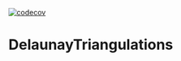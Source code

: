 [![codecov](https://codecov.io/gh/PaulMatlashewski/DelaunayTriangulations/branch/master/graph/badge.svg?token=9UZAQNSKFC)](https://codecov.io/gh/PaulMatlashewski/DelaunayTriangulations)
# DelaunayTriangulations
